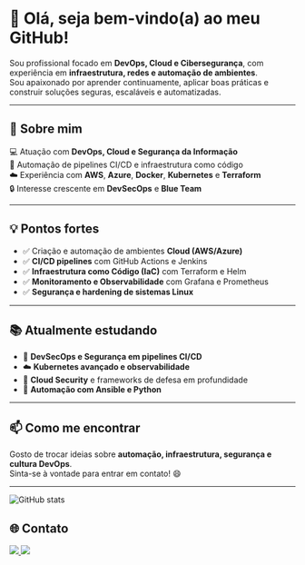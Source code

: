 # 👋 Olá, seja bem-vindo(a) ao meu GitHub!

Sou profissional focado em **DevOps, Cloud e Cibersegurança**, com experiência em **infraestrutura, redes e automação de ambientes**.  
Sou apaixonado por aprender continuamente, aplicar boas práticas e construir soluções seguras, escaláveis e automatizadas.

---

## 🚀 Sobre mim

💻 Atuação com **DevOps, Cloud e Segurança da Informação**  
🔧 Automação de pipelines CI/CD e infraestrutura como código  
☁️ Experiência com **AWS**, **Azure**, **Docker**, **Kubernetes** e **Terraform**  
🔒 Interesse crescente em **DevSecOps** e **Blue Team**

---

## 💡 Pontos fortes

- ✅ Criação e automação de ambientes **Cloud (AWS/Azure)**  
- ✅ **CI/CD pipelines** com GitHub Actions e Jenkins  
- ✅ **Infraestrutura como Código (IaC)** com Terraform e Helm  
- ✅ **Monitoramento e Observabilidade** com Grafana e Prometheus  
- ✅ **Segurança e hardening de sistemas Linux**  

---

## 📚 Atualmente estudando

- 🧠 **DevSecOps e Segurança em pipelines CI/CD**  
- ☁️ **Kubernetes avançado e observabilidade**  
- 🔐 **Cloud Security** e frameworks de defesa em profundidade  
- 🧩 **Automação com Ansible e Python**  

---

## 📫 Como me encontrar

Gosto de trocar ideias sobre **automação, infraestrutura, segurança e cultura DevOps**.  
Sinta-se à vontade para entrar em contato! 😄  

---

![GitHub stats](https://github-readme-stats.vercel.app/api?username=ryevv&show_icons=true&theme=radical)

## 🌐 Contato
<!-- Redes sociais -->
<div align="left"> 
  <a href="www.linkedin.com/in/mariofelix-sec" target="_blank">
    <img src="https://img.shields.io/badge/LinkedIn-0077B5?style=for-the-badge&logo=linkedin&logoColor=white" target="_blank">
  </a> 
 <a href="mailto:bil.mariofelix@gmail.com" target="_blank">
    <img src="https://img.shields.io/badge/Gmail-D14836?style=for-the-badge&logo=gmail&logoColor=white" target="_blank">
  </a> 
</div>
